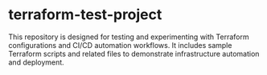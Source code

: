 # terraform-test-project

This repository is designed for testing and experimenting with Terraform configurations and CI/CD automation workflows. It includes sample Terraform scripts and related files to demonstrate infrastructure automation and deployment.
